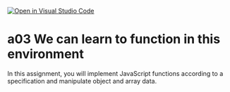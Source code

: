 [![Open in Visual Studio Code](https://classroom.github.com/assets/open-in-vscode-f059dc9a6f8d3a56e377f745f24479a46679e63a5d9fe6f495e02850cd0d8118.svg)](https://classroom.github.com/online_ide?assignment_repo_id=6476104&assignment_repo_type=AssignmentRepo)
# a03 We can learn to function in this environment
In this assignment, you will implement JavaScript functions according to a specification and manipulate object and array data.
